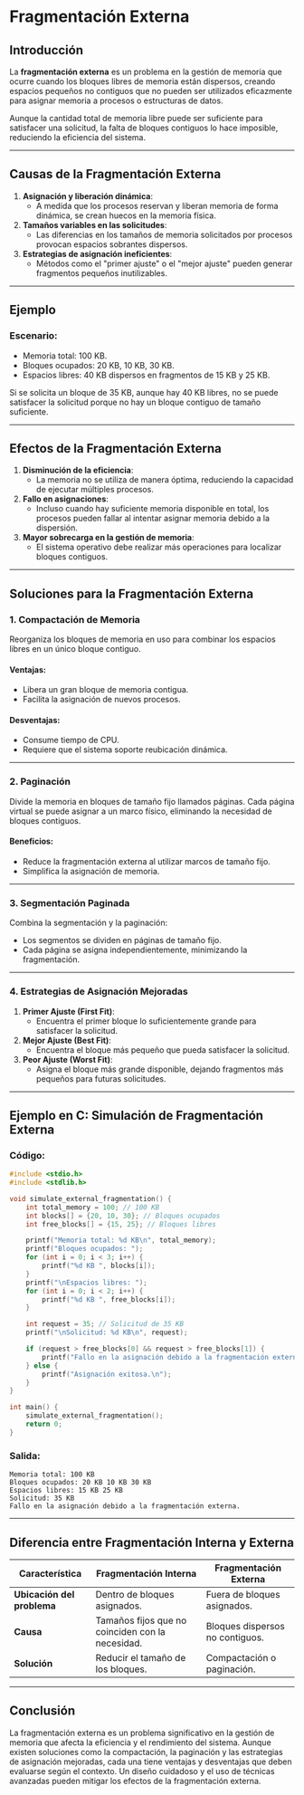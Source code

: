 
# Fragmentación Externa

## Introducción
La **fragmentación externa** es un problema en la gestión de memoria que ocurre cuando los bloques libres de memoria están dispersos, creando espacios pequeños no contiguos que no pueden ser utilizados eficazmente para asignar memoria a procesos o estructuras de datos.

Aunque la cantidad total de memoria libre puede ser suficiente para satisfacer una solicitud, la falta de bloques contiguos lo hace imposible, reduciendo la eficiencia del sistema.

---

## Causas de la Fragmentación Externa
1. **Asignación y liberación dinámica**:
   - A medida que los procesos reservan y liberan memoria de forma dinámica, se crean huecos en la memoria física.
2. **Tamaños variables en las solicitudes**:
   - Las diferencias en los tamaños de memoria solicitados por procesos provocan espacios sobrantes dispersos.
3. **Estrategias de asignación ineficientes**:
   - Métodos como el "primer ajuste" o el "mejor ajuste" pueden generar fragmentos pequeños inutilizables.

---

## Ejemplo
### Escenario:
- Memoria total: 100 KB.
- Bloques ocupados: 20 KB, 10 KB, 30 KB.
- Espacios libres: 40 KB dispersos en fragmentos de 15 KB y 25 KB.

Si se solicita un bloque de 35 KB, aunque hay 40 KB libres, no se puede satisfacer la solicitud porque no hay un bloque contiguo de tamaño suficiente.

---

## Efectos de la Fragmentación Externa
1. **Disminución de la eficiencia**:
   - La memoria no se utiliza de manera óptima, reduciendo la capacidad de ejecutar múltiples procesos.
2. **Fallo en asignaciones**:
   - Incluso cuando hay suficiente memoria disponible en total, los procesos pueden fallar al intentar asignar memoria debido a la dispersión.
3. **Mayor sobrecarga en la gestión de memoria**:
   - El sistema operativo debe realizar más operaciones para localizar bloques contiguos.

---

## Soluciones para la Fragmentación Externa

### 1. **Compactación de Memoria**
Reorganiza los bloques de memoria en uso para combinar los espacios libres en un único bloque contiguo.

#### Ventajas:
- Libera un gran bloque de memoria contigua.
- Facilita la asignación de nuevos procesos.

#### Desventajas:
- Consume tiempo de CPU.
- Requiere que el sistema soporte reubicación dinámica.

---

### 2. **Paginación**
Divide la memoria en bloques de tamaño fijo llamados páginas. Cada página virtual se puede asignar a un marco físico, eliminando la necesidad de bloques contiguos.

#### Beneficios:
- Reduce la fragmentación externa al utilizar marcos de tamaño fijo.
- Simplifica la asignación de memoria.

---

### 3. **Segmentación Paginada**
Combina la segmentación y la paginación:
- Los segmentos se dividen en páginas de tamaño fijo.
- Cada página se asigna independientemente, minimizando la fragmentación.

---

### 4. **Estrategias de Asignación Mejoradas**
1. **Primer Ajuste (First Fit)**:
   - Encuentra el primer bloque lo suficientemente grande para satisfacer la solicitud.
2. **Mejor Ajuste (Best Fit)**:
   - Encuentra el bloque más pequeño que pueda satisfacer la solicitud.
3. **Peor Ajuste (Worst Fit)**:
   - Asigna el bloque más grande disponible, dejando fragmentos más pequeños para futuras solicitudes.

---

## Ejemplo en C: Simulación de Fragmentación Externa
### Código:
```c
#include <stdio.h>
#include <stdlib.h>

void simulate_external_fragmentation() {
    int total_memory = 100; // 100 KB
    int blocks[] = {20, 10, 30}; // Bloques ocupados
    int free_blocks[] = {15, 25}; // Bloques libres

    printf("Memoria total: %d KB\n", total_memory);
    printf("Bloques ocupados: ");
    for (int i = 0; i < 3; i++) {
        printf("%d KB ", blocks[i]);
    }
    printf("\nEspacios libres: ");
    for (int i = 0; i < 2; i++) {
        printf("%d KB ", free_blocks[i]);
    }

    int request = 35; // Solicitud de 35 KB
    printf("\nSolicitud: %d KB\n", request);

    if (request > free_blocks[0] && request > free_blocks[1]) {
        printf("Fallo en la asignación debido a la fragmentación externa.\n");
    } else {
        printf("Asignación exitosa.\n");
    }
}

int main() {
    simulate_external_fragmentation();
    return 0;
}
```

### Salida:
```
Memoria total: 100 KB
Bloques ocupados: 20 KB 10 KB 30 KB
Espacios libres: 15 KB 25 KB
Solicitud: 35 KB
Fallo en la asignación debido a la fragmentación externa.
```

---

## Diferencia entre Fragmentación Interna y Externa

| Característica            | Fragmentación Interna                      | Fragmentación Externa                     |
|---------------------------|--------------------------------------------|-------------------------------------------|
| **Ubicación del problema**| Dentro de bloques asignados.               | Fuera de bloques asignados.               |
| **Causa**                 | Tamaños fijos que no coinciden con la necesidad. | Bloques dispersos no contiguos.           |
| **Solución**              | Reducir el tamaño de los bloques.          | Compactación o paginación.                |

---

## Conclusión
La fragmentación externa es un problema significativo en la gestión de memoria que afecta la eficiencia y el rendimiento del sistema. Aunque existen soluciones como la compactación, la paginación y las estrategias de asignación mejoradas, cada una tiene ventajas y desventajas que deben evaluarse según el contexto. Un diseño cuidadoso y el uso de técnicas avanzadas pueden mitigar los efectos de la fragmentación externa.

